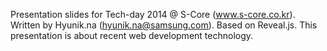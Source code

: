 Presentation slides for Tech-day 2014 @ S-Core (www.s-core.co.kr).
Written by Hyunik.na (hyunik.na@samsung.com). Based on Reveal.js.
This presentation is about recent web development technology. 